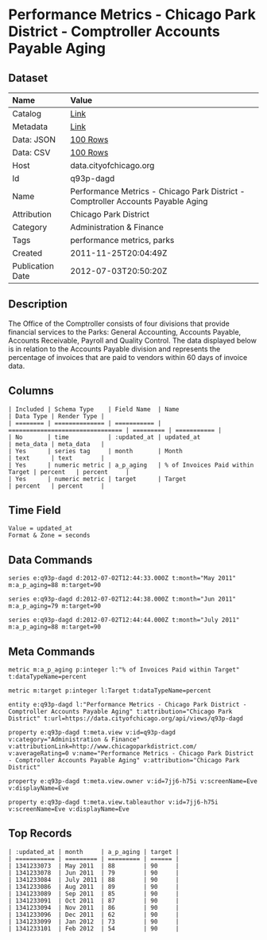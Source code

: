 # Performance Metrics - Chicago Park District - Comptroller Accounts Payable Aging

## Dataset

| Name | Value |
| :--- | :---- |
| Catalog | [Link](https://catalog.data.gov/dataset/performance-metrics-chicago-park-district-comptroller-accounts-payable-aging-d00b2) |
| Metadata | [Link](https://data.cityofchicago.org/api/views/q93p-dagd) |
| Data: JSON | [100 Rows](https://data.cityofchicago.org/api/views/q93p-dagd/rows.json?max_rows=100) |
| Data: CSV | [100 Rows](https://data.cityofchicago.org/api/views/q93p-dagd/rows.csv?max_rows=100) |
| Host | data.cityofchicago.org |
| Id | q93p-dagd |
| Name | Performance Metrics - Chicago Park District - Comptroller Accounts Payable Aging |
| Attribution | Chicago Park District |
| Category | Administration & Finance |
| Tags | performance metrics, parks |
| Created | 2011-11-25T20:04:49Z |
| Publication Date | 2012-07-03T20:50:20Z |

## Description

The Office of the Comptroller consists of four divisions that provide financial services to the Parks: General Accounting, Accounts Payable, Accounts Receivable, Payroll and Quality Control. The data displayed below is in relation to the Accounts Payable division and represents the percentage of invoices that are paid  to vendors within 60 days of invoice data.

## Columns

```ls
| Included | Schema Type    | Field Name  | Name                             | Data Type | Render Type |
| ======== | ============== | =========== | ================================ | ========= | =========== |
| No       | time           | :updated_at | updated_at                       | meta_data | meta_data   |
| Yes      | series tag     | month       | Month                            | text      | text        |
| Yes      | numeric metric | a_p_aging   | % of Invoices Paid within Target | percent   | percent     |
| Yes      | numeric metric | target      | Target                           | percent   | percent     |
```

## Time Field

```ls
Value = updated_at
Format & Zone = seconds
```

## Data Commands

```ls
series e:q93p-dagd d:2012-07-02T12:44:33.000Z t:month="May 2011" m:a_p_aging=88 m:target=90

series e:q93p-dagd d:2012-07-02T12:44:38.000Z t:month="Jun 2011" m:a_p_aging=79 m:target=90

series e:q93p-dagd d:2012-07-02T12:44:44.000Z t:month="July 2011" m:a_p_aging=88 m:target=90
```

## Meta Commands

```ls
metric m:a_p_aging p:integer l:"% of Invoices Paid within Target" t:dataTypeName=percent

metric m:target p:integer l:Target t:dataTypeName=percent

entity e:q93p-dagd l:"Performance Metrics - Chicago Park District - Comptroller Accounts Payable Aging" t:attribution="Chicago Park District" t:url=https://data.cityofchicago.org/api/views/q93p-dagd

property e:q93p-dagd t:meta.view v:id=q93p-dagd v:category="Administration & Finance" v:attributionLink=http://www.chicagoparkdistrict.com/ v:averageRating=0 v:name="Performance Metrics - Chicago Park District - Comptroller Accounts Payable Aging" v:attribution="Chicago Park District"

property e:q93p-dagd t:meta.view.owner v:id=7jj6-h75i v:screenName=Eve v:displayName=Eve

property e:q93p-dagd t:meta.view.tableauthor v:id=7jj6-h75i v:screenName=Eve v:displayName=Eve
```

## Top Records

```ls
| :updated_at | month     | a_p_aging | target | 
| =========== | ========= | ========= | ====== | 
| 1341233073  | May 2011  | 88        | 90     | 
| 1341233078  | Jun 2011  | 79        | 90     | 
| 1341233084  | July 2011 | 88        | 90     | 
| 1341233086  | Aug 2011  | 89        | 90     | 
| 1341233089  | Sep 2011  | 85        | 90     | 
| 1341233091  | Oct 2011  | 87        | 90     | 
| 1341233094  | Nov 2011  | 86        | 90     | 
| 1341233096  | Dec 2011  | 62        | 90     | 
| 1341233099  | Jan 2012  | 73        | 90     | 
| 1341233101  | Feb 2012  | 54        | 90     | 
```